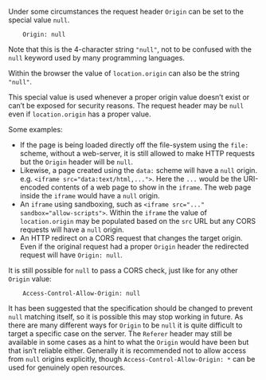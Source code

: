Under some circumstances the request header `Origin` can be set to the special value `null`.

```
    Origin: null
```

Note that this is the 4-character string `"null"`, not to be confused with the `null` keyword used by many programming languages.

Within the browser the value of `location.origin` can also be the string `"null"`.

This special value is used whenever a proper origin value doesn’t exist or can’t be exposed for security reasons. The request header may be `null` even if `location.origin` has a proper value.

Some examples:

*   If the page is being loaded directly off the file-system using the `file:` scheme, without a web-server, it is still allowed to make HTTP requests but the `Origin` header will be `null`.
*   Likewise, a page created using the `data:` scheme will have a `null` origin. e.g. `<iframe src="data:text/html,...">`. Here the `...` would be the URI-encoded contents of a web page to show in the `iframe`. The web page inside the `iframe` would have a `null` origin.
*   An `iframe` using sandboxing, such as `<iframe src="..." sandbox="allow-scripts">`. Within the `iframe` the value of `location.origin` may be populated based on the `src` URL but any CORS requests will have a `null` origin.
*   An HTTP redirect on a CORS request that changes the target origin. Even if the original request had a proper `Origin` header the redirected request will have `Origin: null`.

It is still possible for `null` to pass a CORS check, just like for any other `Origin` value:

```
    Access-Control-Allow-Origin: null
```

It has been suggested that the specification should be changed to prevent `null` matching itself, so it is possible this may stop working in future. As there are many different ways for `Origin` to be `null` it is quite difficult to target a specific case on the server. The `Referer` header may still be available in some cases as a hint to what the `Origin` would have been but that isn’t reliable either. Generally it is recommended not to allow access from `null` origins explicitly, though `Access-Control-Allow-Origin: *` can be used for genuinely open resources.
